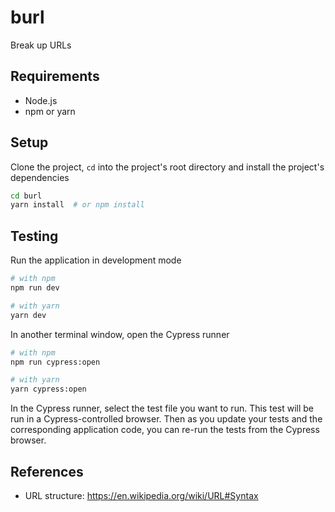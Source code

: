 # burl

Break up URLs

## Requirements

- Node.js
- npm or yarn

## Setup

Clone the project, `cd` into the project's root directory and install the project's dependencies

```bash
cd burl
yarn install  # or npm install
```

## Testing

Run the application in development mode

```bash
# with npm
npm run dev

# with yarn
yarn dev
```

In another terminal window, open the Cypress runner

```bash
# with npm
npm run cypress:open

# with yarn
yarn cypress:open
```

In the Cypress runner, select the test file you want to run. This test will be run in a Cypress-controlled browser. Then as you update your tests and the corresponding application code, you can re-run the tests from the Cypress browser.

## References

- URL structure: https://en.wikipedia.org/wiki/URL#Syntax
